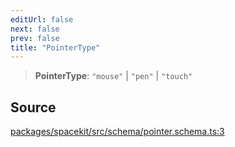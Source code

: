 ```yaml
---
editUrl: false
next: false
prev: false
title: "PointerType"
---
```


> **PointerType**: `"mouse"` \| `"pen"` \| `"touch"`

## Source

[packages/spacekit/src/schema/pointer.schema.ts:3](https://github.com/nodenogg-in/alpha-p2p/blob/bd4a66e/packages/spacekit/src/schema/pointer.schema.ts#L3)
